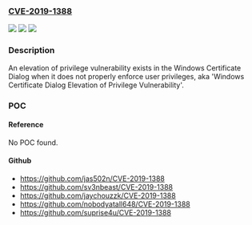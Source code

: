 ### [CVE-2019-1388](https://cve.mitre.org/cgi-bin/cvename.cgi?name=CVE-2019-1388)
![](https://img.shields.io/static/v1?label=Product&message=Windows%20Server%2C%20version%201903%20(Server%20Core%20installation)&color=blue)
![](https://img.shields.io/static/v1?label=Version&message=n%2Fa&color=blue)
![](https://img.shields.io/static/v1?label=Vulnerability&message=Elevation%20of%20Privilege&color=brighgreen)

### Description

An elevation of privilege vulnerability exists in the Windows Certificate Dialog when it does not properly enforce user privileges, aka 'Windows Certificate Dialog Elevation of Privilege Vulnerability'.

### POC

#### Reference
No POC found.

#### Github
- https://github.com/jas502n/CVE-2019-1388
- https://github.com/sv3nbeast/CVE-2019-1388
- https://github.com/jaychouzzk/CVE-2019-1388
- https://github.com/nobodyatall648/CVE-2019-1388
- https://github.com/suprise4u/CVE-2019-1388

